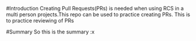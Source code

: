 
#Introduction
Creating Pull Requests(PRs) is needed when using RCS in a 
multi person projects.This repo can be used to practice creating PRs.
This is to practice reviewing of PRs

#Summary
So this is the summary :x
